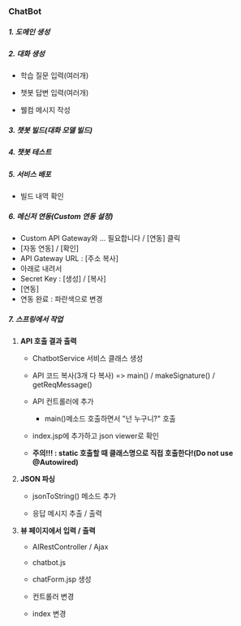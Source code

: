 ### ChatBot

##### 1. 도메인 생성

##### 2. 대화 생성

- 학습 질문 입력(여러개)

- 챗봇 답변 입력(여러개)

- 웰컴 메시지 작성

##### 3. 챗봇 빌드(대화 모델 빌드)

##### 4. 챗봇 테스트

##### 5. 서비스 배포

- 빌드 내역 확인

##### 6. 메신저 연동(Custom 연동 설정)

- Custom API Gateway와 … 필요합니다 / [연동] 클릭
- [자동 연동] / [확인] 
- API Gateway URL : [주소 복사]
- 아래로 내려서
- Secret Key : [생성] / [복사]
- [연동]
- 연동 완료 : 파란색으로 변경

##### 7. 스프링에서 작업

1. **API 호출 결과 출력**
   
   - ChatbotService 서비스 클래스 생성
   
   - API 코드 복사(3개 다 복사) => main() / makeSignature() / getReqMessage()
   
   - API 컨트롤러에 추가
     
     - main()메소드 호출하면서 "넌 누구니?" 호출
   
   - index.jsp에 추가하고 json viewer로 확인
   
   - **주의!!! : static 호출할 때 클래스명으로 직접 호출한다!(Do not use @Autowired)**

2. **JSON 파싱**
   
   - jsonToString() 메소드 추가
   
   - 응답 메시지 추출 / 출력  

3. **뷰 페이지에서 입력 / 출력**
   
   - AIRestController / Ajax
   
   - chatbot.js
   
   - chatForm.jsp 생성
   
   - 컨트롤러 변경
   
   - index 변경

